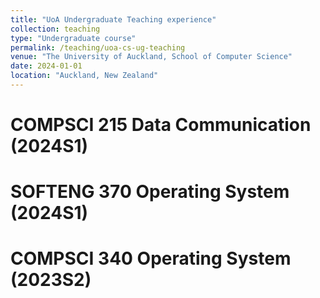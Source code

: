 ```yaml
---
title: "UoA Undergraduate Teaching experience"
collection: teaching
type: "Undergraduate course"
permalink: /teaching/uoa-cs-ug-teaching
venue: "The University of Auckland, School of Computer Science"
date: 2024-01-01
location: "Auckland, New Zealand"
---
```


COMPSCI 215 Data Communication (2024S1)
======

SOFTENG 370 Operating System (2024S1)
======

COMPSCI 340 Operating System (2023S2)
======
